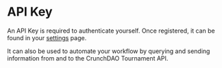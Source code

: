 # API Key

An API Key is required to authenticate yourself. Once registered, it can be found in your [settings](https://tournament.crunchdao.com/profile/settings) page.

It can also be used to automate your workflow by querying and sending information from and to the CrunchDAO Tournament API.
